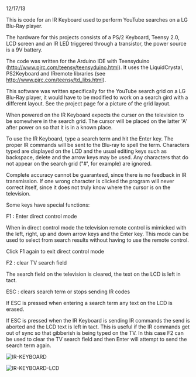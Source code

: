 12/17/13

This is code for an IR Keyboard used to perform YouTube searches on a LG Blu-Ray player.  

The hardware for this projects consists of a PS/2 Keyboard, Teensy 2.0, LCD screen and an IR LED triggered through a transistor, the power source is a 9V battery.

The code was written for the Arduino IDE with Teensyduino (http://www.pjrc.com/teensy/teensyduino.html).  It uses the LiquidCrystal, PS2Keyboard and IRremote libraries (see http://www.pjrc.com/teensy/td_libs.html).


This software was written specifically for the YouTube search grid on a LG Blu-Ray player, it would have to be modified to work on a search gird with a different layout.  See the project page for a picture of the grid layout.

When powered on the IR Keyboard expects the curser on the television to be somewhere in the search grid.  The cursor will be placed on the latter 'A' after power on so that it is in a known place.


To use the IR Keyboard, type a search term and hit the Enter key.  The proper IR commands will be sent to the Blu-ray to spell the term.  Characters typed are displayed on the LCD and the usual editing keys such as backspace, delete and the arrow keys may be used.  Any characters that do not appear on the search grid ("#', for example) are ignored.


Complete accuracy cannot be guaranteed, since there is no feedback in IR transmission.  If one wrong character is clicked the program will never correct itself, since it does not truly know where the cursor is on the television.


Some keys have special functions:


F1 :  Enter direct control mode

When in direct control mode the television remote control is mimicked with the left, right, up and down arrow keys and the Enter key.  This mode can be used to select from search results without having to use the remote control.

Click F1 again to exit direct control mode


F2 : clear TV search field

The search field on the television is cleared, the text on the LCD is left in tact.


ESC : clears search term or stops sending IR codes

If ESC is pressed when entering a search term any text on the LCD is erased.

If ESC is pressed when the IR Keyboard is sending IR commands the send is aborted and the LCD text is left in tact.  This is useful if the IR commands get out of sync so that gibberish is being typed on the TV.  In this case F2 can be used to clear the TV search field and then Enter will attempt to send the search term again.

![IR-KEYBOARD](https://cloud.githubusercontent.com/assets/318132/26525661/756678b2-432c-11e7-946c-709f5223df4f.jpg?raw=true "Optional Title")

![IR-KEYBOARD-LCD](https://cloud.githubusercontent.com/assets/318132/26525662/788ff09a-432c-11e7-8ed6-89ca7e1c3bf3.jpg "Optional Title")
